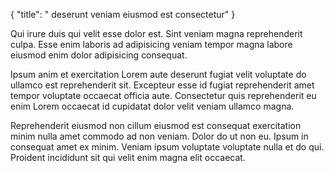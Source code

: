 {
  "title": " deserunt veniam eiusmod est consectetur"
}

Qui irure duis qui velit esse dolor est. Sint veniam magna reprehenderit culpa. Esse enim laboris ad adipisicing veniam tempor magna labore eiusmod enim dolor adipisicing consequat.

Ipsum anim et exercitation Lorem aute deserunt fugiat velit voluptate do ullamco est reprehenderit sit. Excepteur esse id fugiat reprehenderit amet tempor voluptate occaecat officia aute. Consectetur quis reprehenderit eu enim Lorem occaecat id cupidatat dolor velit veniam ullamco magna.

Reprehenderit eiusmod non cillum eiusmod est consequat exercitation minim nulla amet commodo ad non veniam. Dolor do ut non eu. Ipsum in consequat amet ex minim. Veniam ipsum voluptate voluptate nulla et do qui. Proident incididunt sit qui velit enim magna elit occaecat.